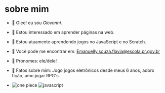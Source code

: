 # sobre mim

- 🎸 Oiee! eu sou *Giovanni.*
- 🎀 Estou interessado em aprender páginas na web.
- 🍒 Estou atuamente aprendendo jogos no JavaScript e no Scratch.
- 📌 Você pode me encontrar em: Emanuelly.souza.flavia@escola.pr.gov.br
- 💋 Pronomes: ele/dele! 
- 🏮 Fatos sobre mim: Jogo jogos eletrônicos desde meus 6 anos, adoro fição, amo jogar RPG's.







- ![one piece](https://img.shields.io/badge/Scratch-4D97FF?style=for-the-badge&logo=Scratch&logoColor=white) ![javascript](https://img.shields.io/badge/JavaScript-323330?style=for-the-badge&logo=javascript&logoColor=F7DF1E)
